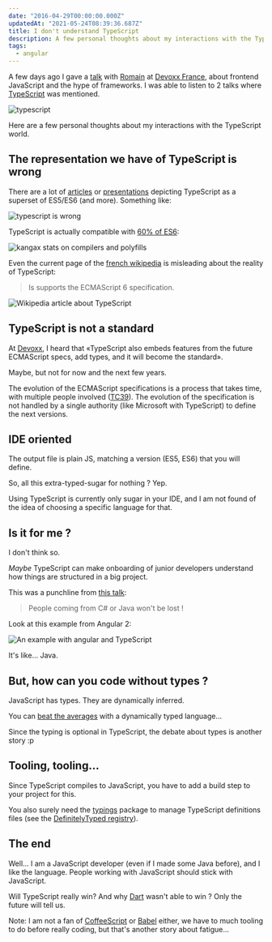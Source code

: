```yaml
---
date: "2016-04-29T00:00:00.000Z"
updatedAt: "2021-05-24T08:39:36.687Z"
title: I don't understand TypeScript
description: A few personal thoughts about my interactions with the TypeScript world.
tags:
  - angular
---
```


A few days ago I gave a [talk](http://cfp.devoxx.fr/2016/talk/YXM-4879/la-quete-du-graal.js) with [Romain](https://twitter.com/rmat0n) at [Devoxx France](http://devoxx.fr/), about frontend JavaScript and the hype of frameworks. I was able to listen to 2 talks where [TypeScript](http://www.typescriptlang.org/) was mentioned.

![typescript](/contentful/r8d34JqRZr1mEfMJBdlHZ/461c16ad5fde99118fafe5f8eca55fbf/typescript.jpg)

Here are a few personal thoughts about my interactions with the TypeScript world.

## The representation we have of TypeScript is wrong

There are a lot of [articles](https://medium.com/@basarat/typescript-won-a4e0dfde4b08) or [presentations](https://speakerdeck.com/vberetti/devoxx-fr-2016-typescript) depicting TypeScript as a superset of ES5/ES6 (and more). Something like:

![typescript is wrong](/contentful/5LGgXA9Iqq5dDyhoT1BLpT/09f94fa4464d993cc23a5541db7d1d8b/wrong.png)

TypeScript is actually compatible with [60% of ES6](https://kangax.github.io/compat-table/es6/#typescript):

![kangax stats on compilers and polyfills](/contentful/XcyEJat7NJ7hbYY8JhAbm/d106000101869c57519b452924ef0de9/kangax.png)

Even the current page of the [french wikipedia](https://fr.wikipedia.org/wiki/TypeScript) is misleading about the reality of TypeScript:

> Is supports the ECMAScript 6 specification.

![Wikipedia article about TypeScript](/contentful/5UY3b4USNsh4RypJV40B5p/7629c76cd7a1760bed7a33647d9e6a22/wikipedia.png)

## TypeScript is not a standard

At [Devoxx](http://devoxx.fr/), I heard that «TypeScript also embeds features from the future ECMAScript specs, add types, and it will become the standard».

Maybe, but not for now and the next few years.

The evolution of the ECMAScript specifications is a process that takes time, with multiple people involved ([TC39](https://github.com/tc39)). The evolution of the specification is not handled by a single authority (like Microsoft with TypeScript) to define the next versions.

## IDE oriented

The output file is plain JS, matching a version (ES5, ES6) that you will define.

So, all this extra-typed-sugar for nothing ? Yep.

Using TypeScript is currently only sugar in your IDE, and I am not found of the idea of choosing a specific language for that.

## Is it for me ?

I don't think so.

_Maybe_ TypeScript can make onboarding of junior developers understand how things are structured in a big project.

This was a punchline from [this talk](https://speakerdeck.com/vberetti/devoxx-fr-2016-typescript):

> People coming from C# or Java won't be lost !

Look at this example from Angular 2:

![An example with angular and TypeScript](/contentful/5zrNqgmxK93jJAmXkX1Ub6/f8afe5df2266224d54b5de565e64980b/angular2-code.png)

It's like... Java.

## But, how can you code without types ?

JavaScript has types. They are dynamically inferred.

You can [beat the averages](http://www.paulgraham.com/avg.html) with a dynamically typed language...

Since the typing is optional in TypeScript, the debate about types is another story :p

## Tooling, tooling...

Since TypeScript compiles to JavaScript, you have to add a build step to your project for this.

You also surely need the [typings](https://www.npmjs.com/package/typings) package to manage TypeScript definitions files (see the [DefinitelyTyped registry](http://definitelytyped.org/)).

## The end

Well... I am a JavaScript developer (even if I made some Java before), and I like the language. People working with JavaScript should stick with JavaScript.

Will TypeScript really win? And why [Dart](<https://en.wikipedia.org/wiki/Dart_(programming_language)>) wasn't able to win ? Only the future will tell us.

Note: I am not a fan of [CoffeeScript](http://coffeescript.org/) or [Babel](https://babeljs.io/) either, we have to much tooling to do before really coding, but that's another story about fatigue...
